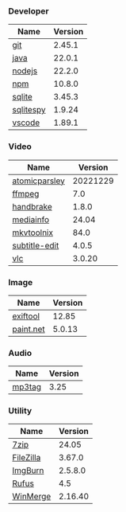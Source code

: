 
### Developer
Name                                                                       | Version
----                                                                       | -------
[git](https://github.com/git-for-windows/git/releases)                     | 2.45.1
[java](https://www.oracle.com/java/technologies/downloads/)                | 22.0.1
[nodejs](https://nodejs.org/en/download/current/)                          | 22.2.0
[npm](https://github.com/npm/cli)                                          | 10.8.0
[sqlite](http://www.sqlite.org/download.html)                              | 3.45.3
[sqlitespy](http://www.yunqa.de/delphi/doku.php/products/sqlitespy/index)  | 1.9.24
[vscode](https://code.visualstudio.com/updates)                            | 1.89.1

### Video
Name                                                                       | Version
----                                                                       | -------
[atomicparsley](https://github.com/wez/atomicparsley)                      | 20221229
[ffmpeg](http://www.ffmpeg.org/download.html)                              | 7.0
[handbrake](http://handbrake.fr/downloads.php)                             | 1.8.0
[mediainfo](http://mediaarea.net/us/MediaInfo/Download/Windows)            | 24.04
[mkvtoolnix](https://mkvtoolnix.download/downloads.html)                   | 84.0
[subtitle-edit](https://github.com/SubtitleEdit/subtitleedit/releases)     | 4.0.5
[vlc](https://www.videolan.org/vlc/download-windows.html)                  | 3.0.20

### Image
Name                                                                       | Version
----                                                                       | -------
[exiftool](http://www.sno.phy.queensu.ca/~phil/exiftool/)                  | 12.85
[paint.net](http://www.getpaint.net/download.html)                         | 5.0.13

### Audio
Name                                                                       | Version
----                                                                       | -------
[mp3tag](http://www.mp3tag.de/en/download.html)                            | 3.25

### Utility
Name                                                                       | Version
----                                                                       | -------
[7zip](http://www.7-zip.org/download.html)                                 | 24.05
[FileZilla](https://filezilla-project.org/download.php?show_all=1)         | 3.67.0
[ImgBurn](http://www.imgburn.com/index.php?act=download)                   | 2.5.8.0
[Rufus](https://github.com/pbatard/rufus/releases)                         | 4.5
[WinMerge](http://winmerge.org/downloads/)                                 | 2.16.40

